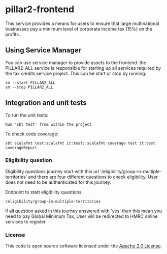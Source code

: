 
# pillar2-frontend

This service provides a means for users to ensure that large multinational businesses pay a minimum
level of corporate income tax (15%) on the profits.

## Using Service Manager

You can use service manager to provide assets to the frontend. the PILLAR2_ALL service is responsible for starting up all services required by the tax credits service project.
This can be start or stop by running:

    sm --start PILLAR2_ALL
    sm --stop PILLAR2_ALL


## Integration and unit tests

To run the unit tests:

    Run 'sbt test' from within the project

To check code coverage:

    sbt scalafmt test:scalafmt it:test::scalafmt coverage test it:test coverageReport


### Eligibility question

Eligibility questions journey start  with this url '/eligibility/group-in-multiple-territories' and there are four different questions to check eligibility.
User does not need to be authenticated for this journey.

Endpoint to start eligibility questions.

    /eligibility/group-in-multiple-territories


if all question asked in this journey answered with 'yes' then this mean you need to pay Global Minimum Tax, User will be redirected to  HMRC online services to register.





### License


This code is open source software licensed under the [Apache 2.0 License]("http://www.apache.org/licenses/LICENSE-2.0.html").